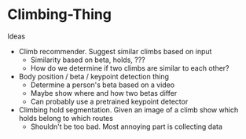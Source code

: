 # Climbing-Thing
Ideas
* Climb recommender. Suggest similar climbs based on input
  * Similarity based on beta, holds, ???
  * How do we determine if two climbs are similar to each other?
* Body position / beta / keypoint detection thing
  * Determine a person's beta based on a video
  * Maybe show where and how two betas differ
  * Can probably use a pretrained keypoint detector
* Climbing hold segmentation. Given an image of a climb show which holds belong to which routes
  * Shouldn't be too bad. Most annoying part is collecting data
